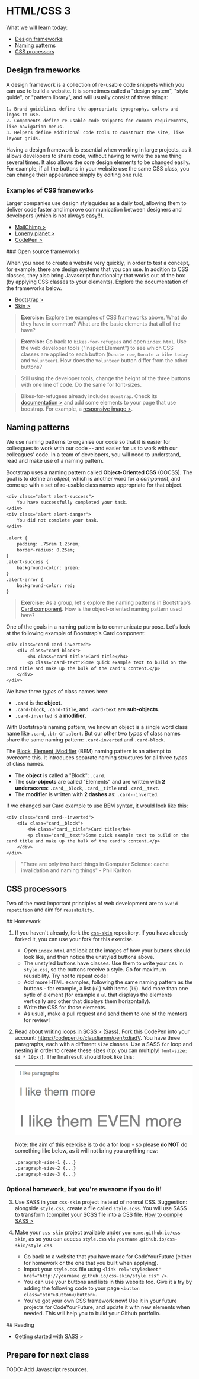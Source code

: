 # HTML/CSS 3

What we will learn today:

- [Design frameworks](#design-frameworks)
- [Naming patterns](#naming-patterns)
- [CSS processors](#css-processors)

## Design frameworks

A design framework is a collection of re-usable code snippets which you can use to build a website. It is sometimes called a "design system", "style guide", or "pattern library", and will usually consist of three things:

    1. Brand guidelines define the appropriate typography, colors and logos to use.
    2. Components define re-usable code snippets for common requirements, like navigation menus.
    3. Helpers define additional code tools to construct the site, like layout grids.

Having a design framework is essential when working in large projects, as it allows developers to share code, without having to write the same thing several times. It also allows the core design elements to be changed easily. For example, if all the buttons in your website use the same CSS class, you can change their appearance simply by editing one rule.

### Examples of CSS frameworks
Larger companies use design styleguides as a daily tool, allowing them to deliver code faster and improve communication between designers and developers (which is not always easy!!).

- [MailChimp >](http://ux.mailchimp.com/patterns)
- [Loneny planet >](http://rizzo.lonelyplanet.com/styleguide)
- [CodePen >](http://codepen.io/guide/)

### Open source frameworks

When you need to create a website very quickly, in order to test a concept, for example, there are design systems that you can use. In addition to CSS classes, they also bring Javascript functionality that works out of the box (by applying CSS classes to your elements). Explore the documentation of the frameworks below.

- [Bootstrap >](http://getbootstrap.com/)
- [Skin >](https://ebay.github.io/skin/)

> **Exercise:** Explore the examples of CSS frameworks above. What do they have in common? What are the basic elements that all of the have?

> **Exercise:** Go back to `bikes-for-refugees` and open `index.html`. Use the web developer tools ("Inspect Element") to see which CSS classes are applied to each button (`Donate now`, `Donate a bike today` and `Volunteer`). How does the `Volunteer` button differ from the other buttons?

> Still using the developer tools, change the height of the three buttons with one line of code. Do the same for font-sizes.

> Bikes-for-refugees already includes `Boostrap`. Check its [documentation >](http://getbootstrap.com/css/) and add some elements to your page that use boostrap. For example, a [responsive image >](http://getbootstrap.com/css/#images).


## Naming patterns

We use naming patterns to organise our code so that it is easier for colleagues to work with our code -- and easier for us to work with our colleagues' code. In a team of developers, you will need to understand, read and make use of a naming pattern.

Bootstrap uses a naming pattern called **Object-Oriented CSS** (OOCSS). The goal is to define an _object_, which is another word for a _component_, and come up with a set of re-usable class names appropriate for that object.

```
<div class="alert alert-success">
	You have successfully completed your task.
</div>
<div class="alert alert-danger">
	You did not complete your task.
</div>

.alert {
	padding: .75rem 1.25rem;
	border-radius: 0.25em;
}
.alert-success {
	background-color: green;
}
.alert-error {
	background-color: red;
}
```

> **Exercise:** As a group, let's explore the naming patterns in Bootstrap's [Card component](https://v4-alpha.getbootstrap.com/components/card/#example). How is the object-oriented naming pattern used here?

One of the goals in a naming pattern is to communicate purpose. Let's look at the following example of Bootstrap's Card component:

```
<div class="card card-inverted">
	<div class="card-block">
		<h4 class="card-title">Card title</h4>
		<p class="card-text">Some quick example text to build on the card title and make up the bulk of the card's content.</p>
	</div>
</div>
```

We have three _types_ of class names here:

- `.card` is the **object**.
- `.card-block`, `.card-title`, and `.card-text` are **sub-objects**.
- `.card-inverted` is a **modifier**.

With Bootstrap's naming pattern, we know an object is a single word class name like `.card`, `.btn` or `.alert`. But our other two _types_ of class names share the same naming pattern: `.card-inverted` and `.card-block`.

The [Block, Element, Modifier]() (BEM) naming pattern is an attempt to overcome this. It introduces separate naming structures for all three _types_ of class names.

- The **object** is called a "Block": `.card`.
- The **sub-objects** are called "Elements" and are written with __2 underscores__: `.card__block`, `.card__title` and `.card__text`.
- The **modifier** is written with __2 dashes__ as: `.card--inverted`.

If we changed our Card example to use BEM syntax, it would look like this:

```
<div class="card card--inverted">
	<div class="card__block">
		<h4 class="card__title">Card title</h4>
		<p class="card__text">Some quick example text to build on the card title and make up the bulk of the card's content.</p>
	</div>
</div>
```

> "There are only two hard things in Computer Science: cache invalidation and naming things" - Phil Karlton


## CSS processors

Two of the most important principles of web development are to `avoid repetition` and aim for `reusability`.

## Homework
1. If you haven't already, fork the [`css-skin`](https://github.com/Code-Your-Future/css-skin) repository. If you have already forked it, you can use your fork for this exercise.

    - Open `index.html` and look at the images of how your buttons should look like, and then notice the unstyled buttons above.
    - The unstyled buttons have classes. Use them to write your css in `style.css`, so the buttons receive a style. Go for maximum reusability. Try not to repeat code!
    - Add more HTML examples, following the same naming pattern as the buttons - for example, a list (`ul`) with items (`li`). Add more than one sytle of element (for example a `ul` that displays the elements vertically and other that displays them horizontally).
    - Write the CSS for those elements.
    - As usual, make a pull request and send them to one of the mentors for review!

2. Read about [writing loops in SCSS >](http://clubmate.fi/for-while-and-each-loops-in-sass/) (Sass). Fork this CodePen into your account: https://codepen.io/claudiamm/pen/xdjadV. You have three paragraphs, each with a different `size` classes. Use a SASS `for` loop and nesting in order to create these sizes (tip: you can multiply! `font-size: $i * 10px;`). The final result should look like this:

    ![](assets/loop-paragraph-example.jpg)

    Note: the aim of this exercise is to do a for loop - so please **do NOT** do something like below, as it will not bring you anything new:

    ```
    .paragraph-size-1 {...}
    .paragraph-size-2 {...}
    .paragraph-size-3 {...}
    ```

### Optional homework, but you're awesome if you do it!

3. Use SASS in your `css-skin` project instead of normal CSS. Suggestion: alongside `style.css`, create a file called `style.scss`. You will use SASS to transform (compile) your SCSS file into a CSS file. [How to compile SASS >](https://www.youtube.com/watch?v=b0d--jixRwg)

4. Make your `css-skin` project available under `yourname.github.io/css-skin`, as so you can access `style.css` via `yourname.github.io/css-skin/style.css`.
    - Go back to a website that you have made for CodeYourFuture (either for homework or the one that you built when applying).
    - Import your `style.css` file using `<link rel="stylesheet" href="http://yourname.github.io/css-skin/style.css" />`.
    - You can use your buttons and lists in this website too. Give it a try by adding the following code to your page `<button class="btn">Button</button>`.
    - You've got your own CSS framework now! Use it in your future projects for CodeYourFuture, and update it with new elements when needed. This will help you to build your Github portfolio.

## Reading

- [Getting started with SASS >](https://scotch.io/tutorials/getting-started-with-sass)

## Prepare for next class

TODO: Add Javascript resources.